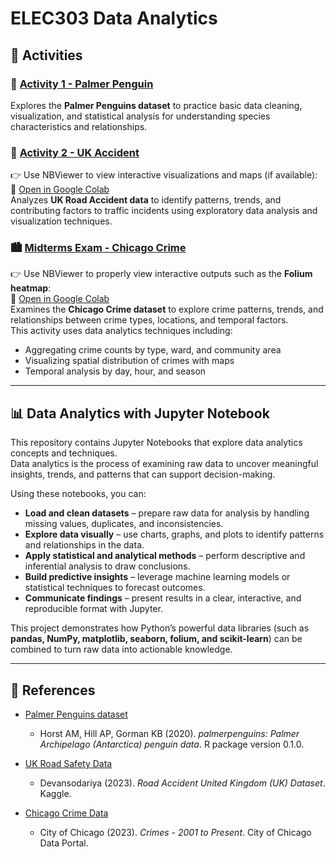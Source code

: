 # ELEC303 Data Analytics  

## 📌 Activities  

### 🐧 [Activity 1 - Palmer Penguin](https://github.com/raiahyxs/Data-Analytics/blob/main/ITELEC03/activity%201.ipynb)  
Explores the **Palmer Penguins dataset** to practice basic data cleaning, visualization, and statistical analysis for understanding species characteristics and relationships.  

### 🛑 [Activity 2 - UK Accident](https://github.com/raiahyxs/Data-Analytics/blob/main/ITELEC03/activity%202.ipynb)  
👉 Use NBViewer to view interactive visualizations and maps (if available):  
🔗 [Open in Google Colab](https://colab.research.google.com/drive/1bjqU6dTWfeR5mY6nVuapOc29JIm7WNUc?usp=sharing)  
Analyzes **UK Road Accident data** to identify patterns, trends, and contributing factors to traffic incidents using exploratory data analysis and visualization techniques.  

### 🏙️ [Midterms Exam - Chicago Crime](https://github.com/raiahyxs/Data-Analytics/blob/main/ITELEC03/MIDTERMS%20EXAMS/MIDTERM_EXAM.ipynb)  
👉 Use NBViewer to properly view interactive outputs such as the **Folium heatmap**:  
🔗 [Open in Google Colab](https://colab.research.google.com/drive/1raNBgLtdxNUYyablbJ5BCgiTDmqK-Jeq?usp=sharing)  
Examines the **Chicago Crime dataset** to explore crime patterns, trends, and relationships between crime types, locations, and temporal factors.  
This activity uses data analytics techniques including:  
- Aggregating crime counts by type, ward, and community area  
- Visualizing spatial distribution of crimes with maps  
- Temporal analysis by day, hour, and season  

---

## 📊 Data Analytics with Jupyter Notebook  

This repository contains Jupyter Notebooks that explore data analytics concepts and techniques.  
Data analytics is the process of examining raw data to uncover meaningful insights, trends, and patterns that can support decision-making.  

Using these notebooks, you can:  

- **Load and clean datasets** – prepare raw data for analysis by handling missing values, duplicates, and inconsistencies.  
- **Explore data visually** – use charts, graphs, and plots to identify patterns and relationships in the data.  
- **Apply statistical and analytical methods** – perform descriptive and inferential analysis to draw conclusions.  
- **Build predictive insights** – leverage machine learning models or statistical techniques to forecast outcomes.  
- **Communicate findings** – present results in a clear, interactive, and reproducible format with Jupyter.  

This project demonstrates how Python’s powerful data libraries (such as **pandas, NumPy, matplotlib, seaborn, folium, and scikit-learn**) can be combined to turn raw data into actionable knowledge.  

---

## 🔗 References  

- [Palmer Penguins dataset](https://allisonhorst.github.io/palmerpenguins/)  
  - Horst AM, Hill AP, Gorman KB (2020). *palmerpenguins: Palmer Archipelago (Antarctica) penguin data*. R package version 0.1.0.  

- [UK Road Safety Data](https://www.kaggle.com/datasets/devansodariya/road-accident-united-kingdom-uk-dataset)  
  - Devansodariya (2023). *Road Accident United Kingdom (UK) Dataset*. Kaggle.  

- [Chicago Crime Data](https://data.cityofchicago.org/Public-Safety/Crimes-2001-to-Present/ijzp-q8t2)  
  - City of Chicago (2023). *Crimes - 2001 to Present*. City of Chicago Data Portal.  
